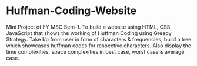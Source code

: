 # Huffman-Coding-Website
Mini Project of FY MSC Sem-1. To build a website using HTML, CSS, JavaScript that shows the working of Huffman Coding using Greedy Strategy. Take I/p from user in form of characters & frequencies, build a tree which showcases huffman codes for respective characters. Also display the time complexities, space complexities in best case, worst case & average case.
